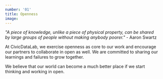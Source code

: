 ```yaml
---
number: '01'
title: Openness
image: 
---
```


_"A piece of knowledge, unlike a piece of physical property, can be shared by large groups of people without making anybody poorer."_ - Aaron Swartz

At CivicDataLab, we exercise openness as core to our work and encourage our partners to collaborate in open as well. We are committed to sharing our learnings and failures to grow together.

We believe that our world can become a much better place if we start thinking and working in open.
